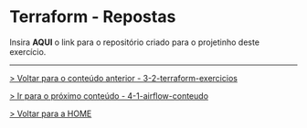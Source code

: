 # Terraform - Repostas

Insira **AQUI** o link para o repositório criado para o projetinho deste exercício.


---

[> Voltar para o conteúdo anterior - 3-2-terraform-exercicios](3-2-terraform-exercicios.md)

[> Ir para o próximo conteúdo - 4-1-airflow-conteudo](4-1-airflow-conteudo.md)

[> Voltar para a HOME](../README.md)